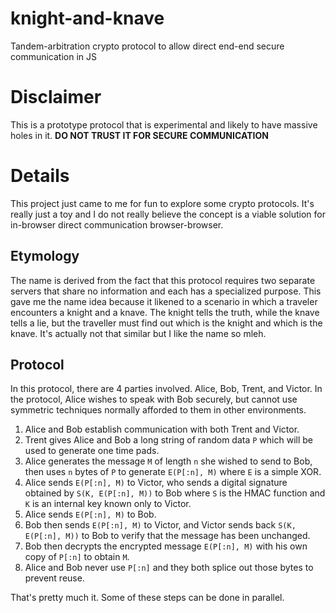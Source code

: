 # knight-and-knave
Tandem-arbitration crypto protocol to allow direct end-end secure communication in JS

# Disclaimer
This is a prototype protocol that is experimental and likely to have massive holes in it. **DO NOT TRUST IT FOR SECURE COMMUNICATION**

# Details
This project just came to me for fun to explore some crypto protocols. It's really just a toy and I do not
really believe the concept is a viable solution for in-browser direct communication browser-browser.

## Etymology
The name is derived from the fact that this protocol requires two separate servers that share no information and each has a specialized 
purpose. This gave me the name idea because it likened to a scenario in which a traveler encounters a knight and a knave. The knight tells 
the truth, while the knave tells a lie, but the traveller must find out which is the knight and which is the knave. It's actually not that 
similar but I like the name so mleh.

## Protocol
In this protocol, there are 4 parties involved. Alice, Bob, Trent, and Victor. In the protocol, Alice wishes to speak with Bob securely, but cannot use symmetric techniques normally afforded to them in other environments.

1. Alice and Bob establish communication with both Trent and Victor.
2. Trent gives Alice and Bob a long string of random data `P` which will be used to generate one time pads.
3. Alice generates the message `M` of length `n` she wished to send to Bob, then uses `n` bytes of `P` to generate `E(P[:n], M)` where `E` is a simple XOR.
4. Alice sends `E(P[:n], M)` to Victor, who sends a digital signature obtained by `S(K, E(P[:n], M))` to Bob where `S` is the HMAC function and `K` is an internal key known only to Victor.
5. Alice sends `E(P[:n], M)` to Bob.
6. Bob then sends `E(P[:n], M)` to Victor, and Victor sends back `S(K, E(P[:n], M))` to Bob to verify that the message has been unchanged.
7. Bob then decrypts the encrypted message `E(P[:n], M)` with his own copy of `P[:n]` to obtain `M`.
8. Alice and Bob never use `P[:n]` and they both splice out those bytes to prevent reuse. 

That's pretty much it. Some of these steps can be done in parallel.
